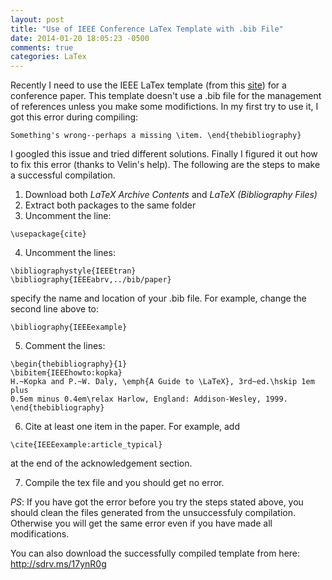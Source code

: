 ```yaml
---
layout: post
title: "Use of IEEE Conference LaTex Template with .bib File"
date: 2014-01-20 18:05:23 -0500
comments: true
categories: LaTex
---
```


Recently I need to use the IEEE LaTex template (from this [site](http://www.ieee.org/conferences_events/conferences/publishing/templates.html)) for a conference paper. This template doesn't use a .bib file for the management of references unless you make some modifictions. In my first try to use it, I got this error during compiling:

```
Something's wrong--perhaps a missing \item. \end{thebibliography}
```

 <!-- more -->
I googled this issue and tried different solutions. Finally I figured it out how to fix this error (thanks to Velin's help). The following are the steps to make a successful compilation.

1. Download both  *LaTeX Archive Contents* and *LaTeX (Bibliography Files)*
2. Extract both packages to the same folder
3. Uncomment the line: 

```
\usepackage{cite}
```

4. Uncomment the lines:

```
\bibliographystyle{IEEEtran}
\bibliography{IEEEabrv,../bib/paper}
```

specify the name and location of your .bib file. For example, change the second line above to: 

```
\bibliography{IEEEexample}
```

5. Comment the lines:

```
\begin{thebibliography}{1}
\bibitem{IEEEhowto:kopka}
H.~Kopka and P.~W. Daly, \emph{A Guide to \LaTeX}, 3rd~ed.\hskip 1em plus
0.5em minus 0.4em\relax Harlow, England: Addison-Wesley, 1999.
\end{thebibliography}
```

6. Cite at least one item in the paper. For example, add 

```
\cite{IEEEexample:article_typical} 
```

at the end of the acknowledgement section.

7. Compile the tex file and you should get no error.

*PS*: If you have got the error before you try the steps stated above, you should clean the files generated from the unsuccessfuly compilation. Otherwise you will get the same error even if you have made all modifications.

You can also download the successfully compiled template from here: http://sdrv.ms/17ynR0g
